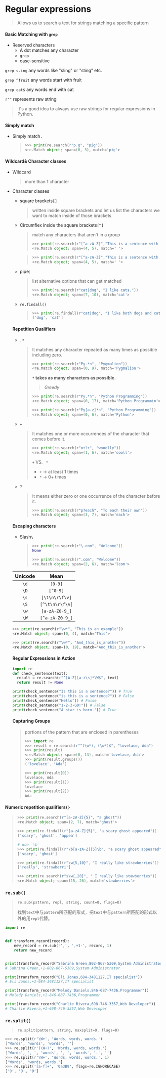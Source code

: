 # Regular expressions

> Allows us to search a text for strings matching a specific pattern

#### Basic Matching with `grep`

- Reserved characters
  - A dot matches any character
  - `grep`
  - case-sensitive

`grep s.ing` any words like "sling" or "sting" etc.

`grep ^fruit` any words start with fruit

`grep cat$` any words end with cat

`r""` represents raw string

> It's a good idea to always use raw strings for regular expressions in Python.



#### Simply match

- Simply match`.`

  > ```python
  > >>> print(re.search(r"p.g", "pig"))
  > <re.Match object; span=(0, 3), match='pig'>
  > ```



#### Wildcard& Character classes

- Wildcard

  > more than 1 character

- Character classes

  - square brackets`[]`

    > written inside square brackets and let us list the characters we want to match inside of those brackets.

  - Circumflex inside the square brackets`[^]`

    > match any characters that aren't in a group
    >
    > 
    >
    > ```python
    > >>> print(re.search(r"[^a-zA-Z]","This is a sentence with spaces."))
    > <re.Match object; span=(4, 5), match=' '>
    > ```

    > ```python
    > >>> print(re.search(r"[^a-zA-Z]","This is a sentence with spaces."))
    > <re.Match object; span=(4, 5), match=' '>
    > ```

  - pipe`|`

    > list alternative options that can get matched
    >
    > ```python
    > >>> print(re.search(r"cat|dog", "I like cats."))
    > <re.Match object; span=(7, 10), match='cat'>
    > ```

  - `re.findall()`

    > ```python
    > >>> print(re.findall(r"cat|dog", "I like both dogs and cats"))
    > ['dog', 'cat']
    > ```

  

  #### Repetition Qualifiers

  - `.*`

    > It matches any character repeated as many times as possible including zero.
    >
    > ```python
    > >>> print(re.search(r"Py.*n", "Pygmalion"))
    > <re.Match object; span=(0, 9), match='Pygmalion'>
    > ```
    >
    > 
    >
    > **`*` takes as many characters as possible.**
    >
    > > *Greedy*
    >
    > ```python
    > >>> print(re.search(r"Py.*n", "Python Programming"))
    > <re.Match object; span=(0, 17), match='Python Programmin'>
    > ```
    >
    > ```python
    > >>> print(re.search(r"Py[a-z]*n", "Python Programming"))
    > <re.Match object; span=(0, 6), match='Python'>
    > ```

    

  - `+`

    > It matches one or more occurrences of the character that comes before it.
    >
    > ```python
    > >>> print(re.search(r"o+l+", "wooolly"))
    > <re.Match object; span=(1, 6), match='oooll'>
    > ```
    >
    > `+` VS. ` *` 
    >
    > - `+` -> at least 1 times
    > - `*` -> 0+ times

    

  - `?`

    > It means either zero or one occurrence of the character before it. 
    >
    > ```python
    > >>> print(re.search(r"p?each", "To each their own"))
    > <re.Match object; span=(3, 7), match='each'>
    > ```

  

  #### Escaping characters

  - Slash`\`

    > ```python
    > >>> print(re.search(r"\.com", "Welcome"))
    > None
    > 
    > >>> print(re.search(r".com", "Welcome"))
    > <re.Match object; span=(2, 6), match='lcom'>
    > ```

  | Unicode |      Mean       |
  | :-----: | :-------------: |
  |  `\d`   |     `[0-9]`     |
  |  `\D`   |    `[^0-9]`     |
  |  `\s`   | `[\t\n\r\f\v]`  |
  |  `\S`   | `[^\t\n\r\f\v]` |
  |  `\w`   | `[a-zA-Z0-9_]`  |
  |  `\W`   | `[^a-zA-Z0-9_]` |

  ```python
  >>> print(re.search(r"\w*", "This is an example"))
  <re.Match object; span=(0, 4), match='This'>
  
  >>> print(re.search(r"\w*", "And_this_is_another"))
  <re.Match object; span=(0, 19), match='And_this_is_another'>
  ```

  

  #### Regular Expressions in Action

  ```python
  import re
  def check_sentence(text):
    result = re.search(r"^[A-Z][a-z\s]*\W$", text)
    return result != None
  
  print(check_sentence("Is this is a sentence?")) # True
  print(check_sentence("is this is a sentence?")) # False
  print(check_sentence("Hello")) # False
  print(check_sentence("1-2-3-GO!")) # False
  print(check_sentence("A star is born.")) # True
  ```

  

  #### Capturing Groups
  
  > portions of the pattern that are enclosed in parentheses
  >
  > ```python
  > >>> import re
  > >>> result = re.search(r"^(\w*), (\w*)$", "lovelace, Ada")
  > >>> print(result)
  > <re.Match object; span=(0, 13), match='lovelace, Ada'>
  > >>> print(result.groups())
  > ('lovelace', 'Ada')
  > ```
  >
  > ```python
  > >>> print(result[0])
  > lovelace, Ada
  > >>> print(result[1])
  > lovelace
  > >>> print(result[2])
  > Ada
  > ```
  >
  > 

#### Numeric repetition qualifiers`{}`

> ```python
> >>> print(re.search(r"[a-zA-Z]{5}", "a ghost"))
> <re.Match object; span=(2, 7), match='ghost'>
> ```
>
> ```python
> >>> print(re.findall(r"[a-zA-Z]{5}", "a scary ghost appeared"))
> ['scary', 'ghost', 'appea']
> ```
>
> ```python
> # use `\b`
> >>> print(re.findall(r"\b[a-zA-Z]{5}\b", "a scary ghost appeared"))
> ['scary', 'ghost']
> ```
>
> ```python
> >>> print(re.findall(r"\w{5,10}", "I really like strawberries"))
> ['really', 'strawberri']
> ```
>
> ```python
> >>> print(re.search(r"s\w{,20}", " I really like stawberries"))
> <re.Match object; span=(15, 26), match='stawberries'>
> ```



### `re.sub()`

> `re.sub(pattern, repl, string, count=0, flags=0)`
>
> 找到`text`中与`pattern`所匹配的形式，把`text`中与`pattern`所匹配的形式以外的用`repl`代替。

```python
import re


def transform_record(record):
    new_record = re.sub(r',', ',+1-', record, 1)
    return new_record


print(transform_record("Sabrina Green,802-867-5309,System Administrator"))
# Sabrina Green,+1-802-867-5309,System Administrator

print(transform_record("Eli Jones,684-3481127,IT specialist"))
# Eli Jones,+1-684-3481127,IT specialist

print(transform_record("Melody Daniels,846-687-7436,Programmer"))
# Melody Daniels,+1-846-687-7436,Programmer

print(transform_record("Charlie Rivera,698-746-3357,Web Developer"))
# Charlie Rivera,+1-698-746-3357,Web Developer
```

### `re.split()`

> `re.split(pattern, string, maxsplit=0, flags=0)`

```python
>>> re.split(r'\W+', 'Words, words, words.')
['Words', 'words', 'words', '']
>>> re.split(r'(\W+)', 'Words, words, words.')
['Words', ', ', 'words', ', ', 'words', '.', '']
>>> re.split(r'\W+', 'Words, words, words.', 1)
['Words', 'words, words.']
>>> re.split('[a-f]+', '0a3B9', flags=re.IGNORECASE)
['0', '3', '9']
```

